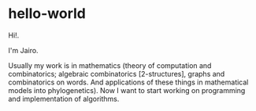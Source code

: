 # hello-world

Hi!.

I'm Jairo.

Usually my work is in mathematics (theory of computation and combinatorics; algebraic combinatorics [2-structures], graphs and combinatorics on words. And applications of these things in mathematical models into phylogenetics). Now I want to start working on programming and implementation of algorithms.
